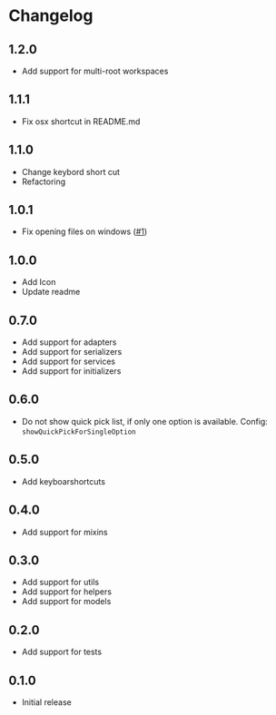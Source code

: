 # Changelog

## 1.2.0
- Add support for multi-root workspaces

## 1.1.1
- Fix osx shortcut in README.md

## 1.1.0
- Change keybord short cut
- Refactoring

## 1.0.1
- Fix opening files on windows ([#1](https://github.com/josa42/vscode-ember-related-files/pull/1))

## 1.0.0
- Add Icon
- Update readme

## 0.7.0
- Add support for adapters
- Add support for serializers
- Add support for services
- Add support for initializers

## 0.6.0
- Do not show quick pick list, if only one option is available. Config:
  `showQuickPickForSingleOption`

## 0.5.0
- Add keyboarshortcuts

## 0.4.0
- Add support for mixins

## 0.3.0
- Add support for utils
- Add support for helpers
- Add support for models

## 0.2.0
- Add support for tests

## 0.1.0
- Initial release
